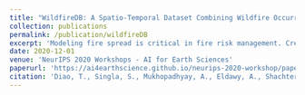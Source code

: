```yaml
---
title: "WildfireDB: A Spatio-Temporal Dataset Combining Wildfire Occurrence with Relevant Covariates"
collection: publications
permalink: /publication/wildfireDB
excerpt: 'Modeling fire spread is critical in fire risk management. Creating data-driven models to forecast spread remains challenging due to the lack of comprehensive data sources that relate fires with relevant covariates. We present the first comprehensive dataset that relates historical fire data with relevant covariates extracted from satellite imagery. This open-source dataset contains over 2 million data points. We discuss an algorithmic approach based on large-scale raster and vector analysis that can be used to create similar datasets.'
date: 2020-12-01
venue: 'NeurIPS 2020 Workshops - AI for Earth Sciences'
paperurl: 'https://ai4earthscience.github.io/neurips-2020-workshop/papers/ai4earth_neurips_2020_43.pdf'
citation: 'Diao, T., Singla, S., Mukhopadhyay, A., Eldawy, A., Shachter, R., & Kochenderfer, M. (2020). &quot;WildfireDB: A Spatio-Temporal Dataset Combining Wildfire Occurrence with Relevant Covariates&quot; <i>https://ai4earthscience.github.io/neurips-2020-workshop/papers/ai4earth_neurips_2020_43.pdf</i>.'
---
```

<!-- This paper is about the number 1. The number 2 is left for future work.

[Download paper here](http://academicpages.github.io/files/paper1.pdf) -->

<!-- Recommended citation: Your Name, You. (2009). "Paper Title Number 1." <i>Journal 1</i>. 1(1). -->